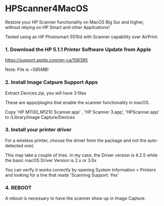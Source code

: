# HPScanner4MacOS
Restore your HP Scanner functionality on MacOS Big Sur and higher, without relying on HP Smart and other Applications!

Tested using an HP Photosmart 5510d with Scanner capability over AirPrint.

### 1. Download the HP 5.1.1 Printer Software Update from Apple
https://support.apple.com/en-ca/106385

Note: File is ~585MB!

### 2. Install Image Catpure Support Apps
Extract Devices.zip, you will have 3 files

These are apps/plugins that enable the scanner functionality in macOS.

Copy 'HP M1130_M1210 Scanner.app' , 'HP Scanner 3.app', 'HPScanner.app' to /Library/Image Capture/Devices

### 3. Install your printer driver
For a wireless printer, choose the driver from the package and not the auto-detected one).

This may take a couple of tries. In my case, the Driver version is 4.2.5 while the basic macOS Driver Version is 2.x or 3.0x

You can verify it works correctly by opening System Information > Printers and looking for a line that reads 'Scanning Support: Yes'

### 4. REBOOT
A reboot is necessary to have the scanner show up in Image Capture.
